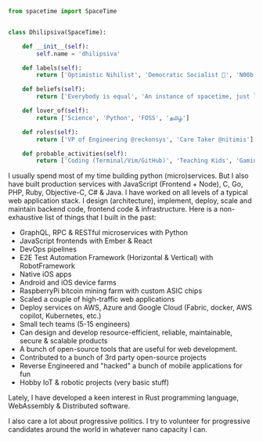 ```python
from spacetime import SpaceTime


class Dhilipsiva(SpaceTime):

    def __init__(self):
        self.name = 'dhilipsiva'

    def labels(self):
        return ['Optimistic Nihilist', 'Democratic Socialist 🌹', 'N00b Astrophysicist']  # noqa: E501

    def beliefs(self):
        return ['Everybody is equal', 'An instance of spacetime, just like you']  # noqa: E501

    def lover_of(self):
        return ['Science', 'Python', 'FOSS', 'தமிழ்']

    def roles(self):
        return ['VP of Engineering @reckonsys', 'Care Taker @nitimis']

    def probable_activities(self):
        return ['Coding (Terminal/Vim/GitHub)', 'Teaching Kids', 'Gaming', 'Sleeping']  # noqa: E501
```

I usually spend most of my time building python (micro)services. But I also have built production services with JavaScript (Frontend + Node), C, Go, PHP, Ruby, Objective-C, C# & Java. I have worked on all levels of a typical web application stack. I design (architecture), implement, deploy, scale and maintain backend code, frontend code & infrastructure. Here is a non-exhaustive list of things that I built in the past:

* GraphQL, RPC & RESTful microservices with Python
* JavaScript frontends with Ember & React
* DevOps pipelines
* E2E Test Automation Framework (Horizontal & Vertical) with RobotFramework
* Native iOS apps
* Android and iOS device farms
* RaspberryPi bitcoin mining farm with custom ASIC chips
* Scaled a couple of high-traffic web applications
* Deploy services on AWS, Azure and Google Cloud (Fabric, docker, AWS copilot, Kubernetes, etc.)
* Small tech teams (5-15 engineers)
* Can design and develop resource-efficient, reliable, maintainable, secure & scalable products
* A bunch of open-source tools that are useful for web development.
* Contributed to a bunch of 3rd party open-source projects
* Reverse Engineered and "hacked" a bunch of mobile applications for fun
* Hobby IoT & robotic projects (very basic stuff)

Lately, I have developed a keen interest in Rust programming language, WebAssembly & Distributed software.

I also care a lot about progressive politics. I try to volunteer for progressive candidates around the world in whatever nano capacity I can.
